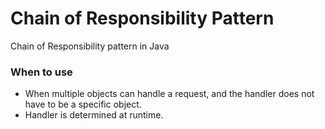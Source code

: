 # Chain of Responsibility Pattern
Chain of Responsibility pattern in Java


### When to use
 - When multiple objects can handle a request, and the handler does not have to be a specific object.
 - Handler is determined at runtime.
 